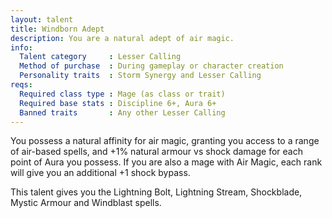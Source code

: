 ```yaml
---
layout: talent
title: Windborn Adept
description: You are a natural adept of air magic.
info:
  Talent category     : Lesser Calling
  Method of purchase  : During gameplay or character creation
  Personality traits  : Storm Synergy and Lesser Calling
reqs:
  Required class type : Mage (as class or trait)
  Required base stats : Discipline 6+, Aura 6+
  Banned traits       : Any other Lesser Calling
---
```


You possess a natural affinity for air magic, granting you access to a range of air-based spells, and +1% natural armour vs shock damage for each point of Aura you possess. If you are also a mage with Air Magic, each rank will give you an additional +1 shock bypass.

This talent gives you the Lightning Bolt, Lightning Stream, Shockblade, Mystic Armour and Windblast spells.